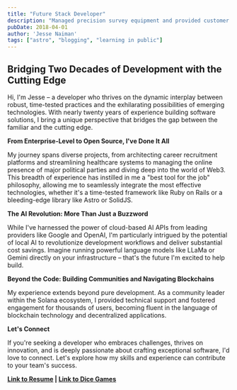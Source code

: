 ```yaml
---
title: "Future Stack Developer"
description: "Managed precision survey equipment and provided customer service."
pubDate: 2018-04-01
author: 'Jesse Naiman'
tags: ["astro", "blogging", "learning in public"]
---
```


## Bridging Two Decades of Development with the Cutting Edge

Hi, I'm Jesse – a developer who thrives on the dynamic interplay between robust, time-tested practices and the exhilarating possibilities of emerging technologies. With nearly twenty years of experience building software solutions, I bring a unique perspective that bridges the gap between the familiar and the cutting edge.

**From Enterprise-Level to Open Source, I've Done It All**

My journey spans diverse projects, from architecting career recruitment platforms and streamlining healthcare systems to managing the online presence of major political parties and diving deep into the world of Web3.  This breadth of experience has instilled in me a "best tool for the job" philosophy, allowing me to seamlessly integrate the most effective technologies, whether it's a time-tested framework like Ruby on Rails or a bleeding-edge library like Astro or SolidJS.

**The AI Revolution: More Than Just a Buzzword**

While I've harnessed the power of cloud-based AI APIs from leading providers like Google and OpenAI, I'm particularly intrigued by the potential of local AI to revolutionize development workflows and deliver substantial cost savings. Imagine running powerful language models like LLaMa or Gemini directly on your infrastructure – that's the future I'm excited to help build.

**Beyond the Code: Building Communities and Navigating Blockchains**

My experience extends beyond pure development. As a community leader within the Solana ecosystem, I provided technical support and fostered engagement for thousands of users, becoming fluent in the language of blockchain technology and decentralized applications.

**Let's Connect**

If you're seeking a developer who embraces challenges, thrives on innovation, and is deeply passionate about crafting exceptional software, I'd love to connect. Let's explore how my skills and experience can contribute to your team's success.

**[Link to Resume](resume2.md) | [Link to Dice Games](/portfolio)**